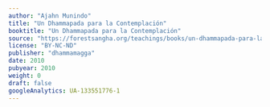 ```yaml
---
author: "Ajahn Munindo"
title: "Un Dhammapada para la Contemplación"
booktitle: "Un Dhammapada para la Contemplación"
source: "https://forestsangha.org/teachings/books/un-dhammapada-para-la-contemplacion?language=Espa%C3%B1ol"
license: "BY-NC-ND"
publisher: "dhammamagga"
date: 2010
pubyear: 2010 
weight: 0
draft: false
googleAnalytics: UA-133551776-1
---
```

